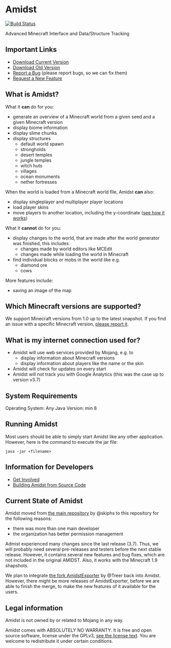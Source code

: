 Amidst
======

[![Build Status](https://travis-ci.org/toolbox4minecraft/amidst.svg)](https://travis-ci.org/toolbox4minecraft/amidst)

Advanced Minecraft Interface and Data/Structure Tracking

Important Links
---------------

* [Download Current Version](https://github.com/toolbox4minecraft/amidst/releases)
* [Download Old Version](https://github.com/skiphs/amidst/releases)
* [Report a Bug](https://github.com/toolbox4minecraft/amidst/issues/new) (please report bugs, so we can fix them)
* [Request a New Feature](https://github.com/toolbox4minecraft/amidst/issues/new)

What is Amidst?
---------------

What it **can** do for you:

* generate an overview of a Minecraft world from a given seed and a given Minecraft version
* display biome information
* display slime chunks
* display structures
  * default world spawn
  * strongholds
  * desert temples
  * jungle temples
  * witch huts
  * villages
  * ocean monuments
  * nether fortresses

When the world is loaded from a Minecraft world file, Amidst **can** also:

* display singleplayer and multiplayer player locations
* load player skins
* move players to another location, including the y-coordinate ([see how it works](https://github.com/toolbox4minecraft/amidst/blob/refactoring/docs/how-can-i-move-a-player.md))

What it **cannot** do for you:

* display changes to the world, that are made after the world generator was finished, this includes
  * changes made by world editors like MCEdit
  * changes made while loading the world in Minecraft
* find individual blocks or mobs in the world like e.g.
  * diamond ore
  * cows
  
More features include:

* saving an image of the map

Which Minecraft versions are supported?
---------------------------------------

We support Minecraft versions from 1.0 up to the latest snapshot. If you find an issue with a specific Minecraft version, [please report it](https://github.com/toolbox4minecraft/amidst/issues/new).

What is my internet connection used for?
----------------------------------------

* Amidst will use web services provided by Mojang, e.g. to
  * display information about Minecraft versions
  * display information about players like the name or the skin
* Amidst will check for updates on every start
* Amidst will not track you with Google Analytics (this was the case up to version v3.7)

System Requirements
-------------------

Operating System: Any
Java Version: min 8

Running Amidst
--------------

Most users should be able to simply start Amidst like any other application. However, here is the command to execute the jar file:

	java -jar <filename>

Information for Developers
--------------------------

* [Get Involved](https://github.com/toolbox4minecraft/amidst/issues/new)
* [Building Amidst from Source Code](https://github.com/toolbox4minecraft/amidst/blob/refactoring/docs/building-amidst-from-source-code.md)

Current State of Amidst
-----------------------

Amidst moved from [the main repository](https://github.com/skiphs/AMIDST) by @skiphs to this repository for the following reasons:

* there was more than one main developer
* the organization has better permission management

Admist experienced many changes since the last release (3.7). Thus, we will probably need several pre-releases and testers before the next stable release. However, it contains several new features and bug fixes, which are not included in the original AMIDST. Also, it works with the Minecraft 1.9 shapshots.

We plan to integrate [the fork AmidstExporter](https://github.com/Treer/AmidstExporter) by @Treer back into Amidst. However, there might be more releases of AmidstExporter, before we are able to finish the merge, to make the new features of it available for the users.

Legal information
-----------------

Amidst is not owned by or related to Mojang in any way.

Amidst comes with ABSOLUTELY NO WARRANTY. It is free and open source software, license under the GPLv3, 
[see the license text](https://github.com/toolbox4minecraft/amidst/blob/master/LICENSE.txt). You are welcome to redistribute it under certain conditions.
